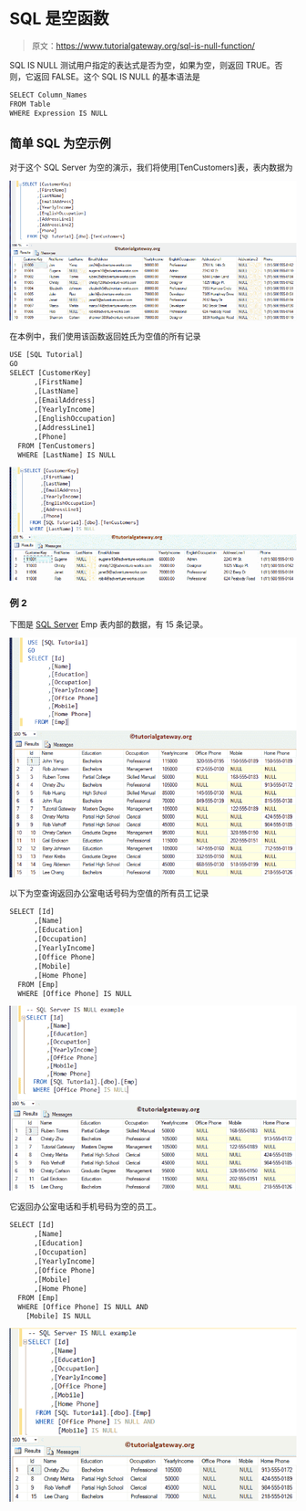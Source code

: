 # SQL 是空函数

> 原文：<https://www.tutorialgateway.org/sql-is-null-function/>

SQL IS NULL 测试用户指定的表达式是否为空，如果为空，则返回 TRUE。否则，它返回 FALSE。这个 SQL IS NULL 的基本语法是

```
SELECT Column_Names 
FROM Table
WHERE Expression IS NULL
```

## 简单 SQL 为空示例

对于这个 SQL Server 为空的演示，我们将使用[TenCustomers]表，表内数据为

![SQL IS NULL Example 1](img/53394cfb366660e324eda4195b35f1c8.png)

在本例中，我们使用该函数返回姓氏为空值的所有记录

```
USE [SQL Tutorial]
GO
SELECT [CustomerKey]
      ,[FirstName]
      ,[LastName]
      ,[EmailAddress]
      ,[YearlyIncome]
      ,[EnglishOccupation]
      ,[AddressLine1]
      ,[Phone]
  FROM [TenCustomers]
  WHERE [LastName] IS NULL
```

![SQL IS NULL Example 2](img/bf46053d24882bef28c3e12689e9e52c.png)

### 例 2

下图是 [SQL Server](https://www.tutorialgateway.org/sql/) Emp 表内部的数据，有 15 条记录。

![SQL IS NULL Example 5](img/97828a47b8232d9c5f5a3d155486e67f.png)

以下为空查询返回办公室电话号码为空值的所有员工记录

```
SELECT [Id]
      ,[Name]
      ,[Education]
      ,[Occupation]
      ,[YearlyIncome]
      ,[Office Phone]
      ,[Mobile]
      ,[Home Phone]
  FROM [Emp]
  WHERE [Office Phone] IS NULL
```

![SQL IS NULL Example 3](img/79d7ee3a2794ca83bf56d8f8a5696c58.png)

它返回办公室电话和手机号码为空的员工。

```
SELECT [Id]
      ,[Name]
      ,[Education]
      ,[Occupation]
      ,[YearlyIncome]
      ,[Office Phone]
      ,[Mobile]
      ,[Home Phone]
  FROM [Emp]
  WHERE [Office Phone] IS NULL AND 
	[Mobile] IS NULL
```

![SQL IS NULL Example 4](img/81370fb9acf4324162118b9ccbb77753.png)